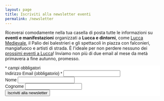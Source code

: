 ```yaml
---
layout: page
title: Iscriviti alla newsletter eventi
permalink: /newsletter
---
```


Riceverai comodamente nella tua casella di posta tutte le informazioni su **eventi
e manifestazioni** organizzati a **Lucca e dintorni**, come [Lucca
Medievale](https://luccamedievale.it), il Palio dei balestrieri e gli spettacoli
in piazza con falconieri, mangiafuoco e artisti di strada. È l'ideale per non
perdere nessuno dei [prossimi eventi a Lucca](/calendario-eventi)! Inviamo non
più di due email al mese da metà primavera a fine autunno, promesso.

<!-- Begin MailChimp Signup Form -->
<link href="//cdn-images.mailchimp.com/embedcode/classic-10_7.css" rel="stylesheet" type="text/css">
<style type="text/css">#mc_embed_signup{background:#fff; clear:left; font:14px Helvetica,Arial,sans-serif; }</style>
<div id="mc_embed_signup">
<form action="https://consanpaolino.us5.list-manage.com/subscribe/post?u=be5b31284c803823eb8c27688&amp;id=18610a5fa1" method="post" id="mc-embedded-subscribe-form" name="mc-embedded-subscribe-form" class="validate" target="_blank" novalidate>
    <div id="mc_embed_signup_scroll">
<div class="indicates-required"><span class="asterisk">*</span> campi obbligatori</div>
<div class="mc-field-group">
  <label for="mce-EMAIL">Indirizzo Email (obbligatorio)  <span class="asterisk">*</span>
</label>
  <input type="email" value="" name="EMAIL" class="required email" id="mce-EMAIL">
</div>
<div class="mc-field-group">
  <label for="mce-FNAME">Nome </label>
  <input type="text" value="" name="FNAME" class="" id="mce-FNAME">
</div>
<div class="mc-field-group">
  <label for="mce-LNAME">Cognome </label>
  <input type="text" value="" name="LNAME" class="" id="mce-LNAME">
</div>
  <div id="mce-responses" class="clear">
    <div class="response" id="mce-error-response" style="display:none"></div>
    <div class="response" id="mce-success-response" style="display:none"></div>
  </div>    <!-- real people should not fill this in and expect good things - do not remove this or risk form bot signups-->
    <div style="position: absolute; left: -5000px;" aria-hidden="true"><input type="text" name="b_be5b31284c803823eb8c27688_18610a5fa1" tabindex="-1" value=""></div>
    <div class="clear"><input type="submit" value="Iscriviti alla newsletter" name="subscribe" id="mc-embedded-subscribe" class="button"></div>
    </div>
</form>
</div>

<!--End mc_embed_signup-->